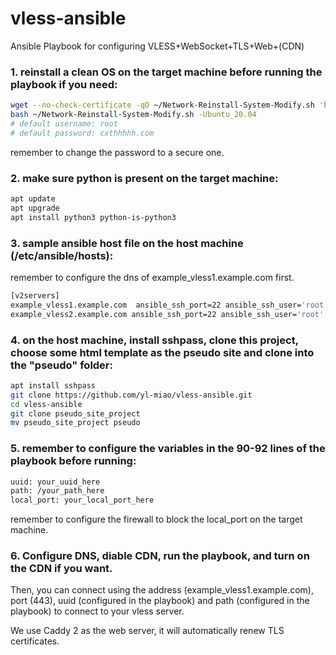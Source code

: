 # vless-ansible
Ansible Playbook for configuring VLESS+WebSocket+TLS+Web+(CDN)

### 1. reinstall a clean OS on the target machine before running the playbook if you need:

```bash
wget --no-check-certificate -qO ~/Network-Reinstall-System-Modify.sh 'https://www.cxthhhhh.com/CXT-Library/Network-Reinstall-System-Modify/Network-Reinstall-System-Modify.sh' && chmod a+x ~/Network-Reinstall-System-Modify.sh
bash ~/Network-Reinstall-System-Modify.sh -Ubuntu_20.04
# default username: root
# default password: cxthhhhh.com
```

remember to change the password to a secure one.

### 2. make sure python is present on the target machine:

```bash
apt update
apt upgrade
apt install python3 python-is-python3
```

### 3. sample ansible host file on the host machine (/etc/ansible/hosts):

remember to configure the dns of example_vless1.example.com first.

```bash
[v2servers]
example_vless1.example.com  ansible_ssh_port=22 ansible_ssh_user='root' ansible_ssh_pass=''
example_vless2.example.com ansible_ssh_port=22 ansible_ssh_user='root' ansible_ssh_pass=''
```

### 4. on the host machine, install sshpass, clone this project, choose some html template as the pseudo site and clone into the "pseudo" folder:

```bash
apt install sshpass
git clone https://github.com/yl-miao/vless-ansible.git
cd vless-ansible
git clone pseudo_site_project
mv pseudo_site_project pseudo
```

### 5. remember to configure the variables in the 90-92 lines of the playbook before running:

```bash
uuid: your_uuid_here
path: /your_path_here
local_port: your_local_port_here
```

remember to configure the firewall to block the local_port on the target machine. 

### 6. Configure DNS, diable CDN, run the playbook, and turn on the CDN if you want.

Then, you can connect using the address (example_vless1.example.com), port (443), uuid (configured in the playbook) and path (configured in the playbook) to connect to your vless server.

We use Caddy 2 as the web server, it will automatically renew TLS certificates.
